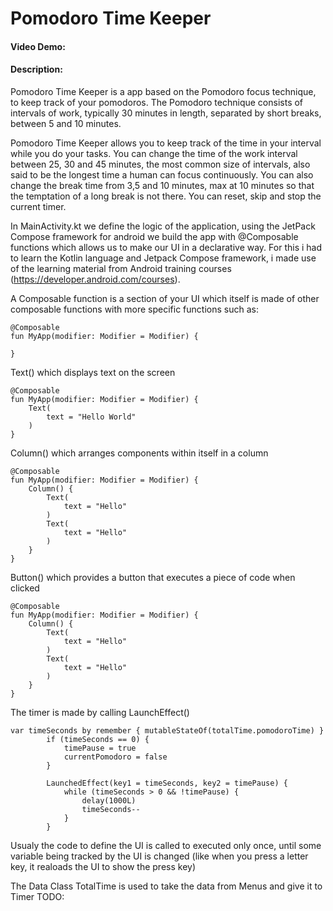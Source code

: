 # Pomodoro Time Keeper
#### Video Demo:  <URL HERE>
#### Description:

Pomodoro Time Keeper is a app based on the Pomodoro focus technique, 
to keep track of your pomodoros.
The Pomodoro technique consists of intervals of work, typically 30 minutes in length,
separated by short breaks, between 5 and 10 minutes.

Pomodoro Time Keeper allows you to keep track of the time in your interval while you do your tasks.
You can change the time of the work interval between 25, 30 and 45 minutes, the most common size
of intervals, also said to be the longest time a human can focus continuously.
You can also change the break time from 3,5 and 10 minutes, max at 10 minutes so that the temptation
of a long break is not there.
You can reset, skip and stop the current timer.

In MainActivity.kt we define the logic of the application, using the JetPack Compose framework for
android we build the app with @Composable functions which allows us to make our UI in a declarative
way. For this i had to learn the Kotlin language and Jetpack Compose framework, i made use of the
learning material from Android training courses (https://developer.android.com/courses).

A Composable function is a section of your UI which itself is made of other composable functions
with more specific functions such as: 
```
@Composable
fun MyApp(modifier: Modifier = Modifier) {
    
}
```

Text() which displays text on the screen
```
@Composable
fun MyApp(modifier: Modifier = Modifier) {
    Text(
        text = "Hello World"
    )
}
```



Column() which arranges components within itself in a column
```
@Composable
fun MyApp(modifier: Modifier = Modifier) {
    Column() {
        Text(
            text = "Hello"
        )
        Text(
            text = "Hello"
        )
    }
}
```

Button() which provides a button that executes a piece of code when clicked
```
@Composable
fun MyApp(modifier: Modifier = Modifier) {
    Column() {
        Text(
            text = "Hello"
        )
        Text(
            text = "Hello"
        )
    }
}
```

The timer is made by calling LaunchEffect()
```
var timeSeconds by remember { mutableStateOf(totalTime.pomodoroTime) }
        if (timeSeconds == 0) {
            timePause = true
            currentPomodoro = false
        }

        LaunchedEffect(key1 = timeSeconds, key2 = timePause) {
            while (timeSeconds > 0 && !timePause) {
                delay(1000L)
                timeSeconds--
            }
        }
```
Usualy the code to define the UI is called to executed only once, until some variable being tracked
by the UI is changed (like when you press a letter key, it realoads the UI to show the press key)




The Data Class TotalTime is used to take the data from Menus and give it to Timer TODO: